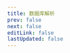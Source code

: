 ```yaml
---
title: 数据库解析
prev: false
next: false
editLink: false
lastUpdated: false
---
```


<script setup>
import { useRouter } from 'vitepress'

const router = useRouter()
router.go('/view/read_db') 
</script>